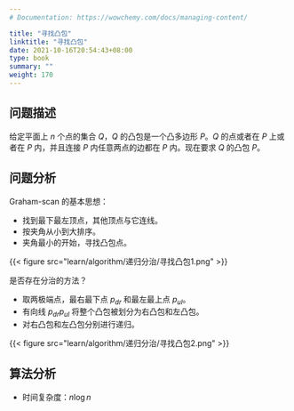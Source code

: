 ```yaml
---
# Documentation: https://wowchemy.com/docs/managing-content/

title: "寻找凸包"
linktitle: "寻找凸包"
date: 2021-10-16T20:54:43+08:00
type: book
summary: ""
weight: 170
---
```


<!--more-->

## 问题描述

给定平面上 $n$ 个点的集合 $Q$，$Q$ 的凸包是一个凸多边形 $P$。$Q$ 的点或者在 $P$ 上或者在 $P$ 内，并且连接 $P$ 内任意两点的边都在 $P$ 内。现在要求 $Q$ 的凸包 $P$。

## 问题分析

Graham-scan 的基本思想：

- 找到最下最左顶点，其他顶点与它连线。
- 按夹角从小到大排序。
- 夹角最小的开始，寻找凸包点。

{{< figure src="learn/algorithm/递归分治/寻找凸包1.png" >}}

是否存在分治的方法？

- 取两极端点，最右最下点 $p_{dr}$ 和最左最上点 $p_{ul}$。
- 有向线 $p_{dr}p_{ul}$ 将整个凸包被划分为右凸包和左凸包。
- 对右凸包和左凸包分别进行递归。

{{< figure src="learn/algorithm/递归分治/寻找凸包2.png" >}}

## 算法分析

- 时间复杂度：$n \log {n}$